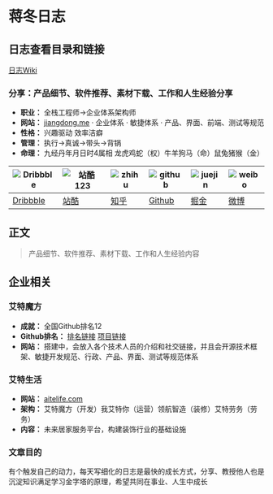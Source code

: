 # 蒋冬日志

## 日志查看目录和链接
[日志Wiki](https://github.com/jiangdongGitHub/jiangdong/wiki)

### 分享：产品细节、软件推荐、素材下载、工作和人生经验分享

* **职业：** 全栈工程师->企业体系架构师
* **网站：** [jiangdong.me](http://jiangdong.me) · 企业体系 · 敏捷体系 · 产品、界面、前端、测试等规范
* **性格：** 兴趣驱动 效率洁癖
* **管理：** 执行->真诚->带头->背锅
* **命理：** 九经丹年月日时4属相 龙虎鸡蛇（权）牛羊狗马（命）鼠兔猪猴（金）

| ![Dribbble](http://function.jiangdong.me/2018-08-09-Dribbble.png) | ![站酷123](http://function.jiangdong.me/2018-08-09-站酷123.png) | ![zhihu](http://function.jiangdong.me/2018-08-09-zhihu.png) | ![github](http://function.jiangdong.me/2018-08-09-github.png) | ![juejin](http://function.jiangdong.me/2018-08-09-juejin.png) | ![weibo](http://function.jiangdong.me/2018-08-09-weibo.png) |
| --- | --- | --- | --- | --- | --- |
| [Dribbble](https://dribbble.com/jiangdong) | [站酷](https://smilingjd.zcool.com.cn/) | [知乎](https://www.zhihu.com/people/jiangdong.me/) | [Github](https://github.com/jiangdongGitHub) | [掘金](https://juejin.im/user/57d955177db2a24eb19a63ac) | [微博](https://weibo.com/2707142230/profile?rightmod=1&wvr=6&mod=personinfo) |

## 正文
>产品细节、软件推荐、素材下载、工作和人生经验内容

## 企业相关
 
### 艾特魔方
* **成就：** 全国Github排名12
* **Github排名：** [排名链接](http://git-awards.com/users/jessyancoding) [项目链接](https://github.com/JessYanCoding)
* **网站：** 搭建中，会放入各个技术人员的介绍和社交链接，并且会开源技术框架、敏捷开发规范、行政、产品、界面、测试等规范体系

### 艾特生活
* **网站：** [aitelife.com](http://aitelife.com)
* **架构：** 艾特魔方（开发）我艾特你（运营）领航智造（装修）艾特劳务（劳务）
* **内容：** 未来居家服务平台，构建装饰行业的基础设施

### 文章目的
有个触发自己的动力，每天写细化的日志是最快的成长方式，分享、教授他人也是沉淀知识满足学习金字塔的原理，希望共同在事业、人生中成长

